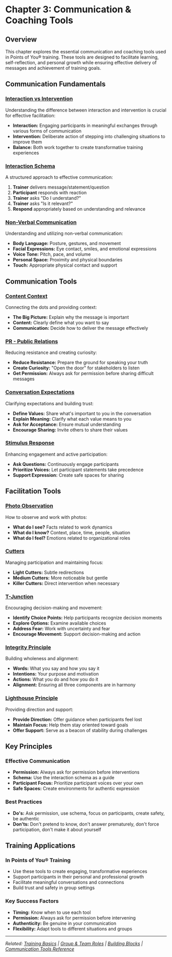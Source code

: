 # Chapter 3: Communication & Coaching Tools

## Overview

This chapter explores the essential communication and coaching tools used in Points of You® training. These tools are designed to facilitate learning, self-reflection, and personal growth while ensuring effective delivery of messages and achievement of training goals.

## Communication Fundamentals

### [Interaction vs Intervention](communication-fundamentals/interaction-vs-intervention.md)
Understanding the difference between interaction and intervention is crucial for effective facilitation:

- **Interaction:** Engaging participants in meaningful exchanges through various forms of communication
- **Intervention:** Deliberate action of stepping into challenging situations to improve them
- **Balance:** Both work together to create transformative training experiences

### [Interaction Schema](communication-fundamentals/interaction-schema.md)
A structured approach to effective communication:

1. **Trainer** delivers message/statement/question
2. **Participant** responds with reaction
3. **Trainer** asks "Do I understand?"
4. **Trainer** asks "Is it relevant?"
5. **Respond** appropriately based on understanding and relevance

### [Non-Verbal Communication](communication-fundamentals/non-verbal-communication.md)
Understanding and utilizing non-verbal communication:

- **Body Language:** Posture, gestures, and movement
- **Facial Expressions:** Eye contact, smiles, and emotional expressions
- **Voice Tone:** Pitch, pace, and volume
- **Personal Space:** Proximity and physical boundaries
- **Touch:** Appropriate physical contact and support

## Communication Tools

### [Content Context](communication-tools/content-context.md)
Connecting the dots and providing context:

- **The Big Picture:** Explain why the message is important
- **Content:** Clearly define what you want to say
- **Communication:** Decide how to deliver the message effectively

### [PR - Public Relations](communication-tools/pr-public-relations.md)
Reducing resistance and creating curiosity:

- **Reduce Resistance:** Prepare the ground for speaking your truth
- **Create Curiosity:** "Open the door" for stakeholders to listen
- **Get Permission:** Always ask for permission before sharing difficult messages

### [Conversation Expectations](communication-tools/conversation-expectations.md)
Clarifying expectations and building trust:

- **Define Values:** Share what's important to you in the conversation
- **Explain Meaning:** Clarify what each value means to you
- **Ask for Acceptance:** Ensure mutual understanding
- **Encourage Sharing:** Invite others to share their values

### [Stimulus Response](communication-tools/stimulus-response.md)
Enhancing engagement and active participation:

- **Ask Questions:** Continuously engage participants
- **Prioritize Voices:** Let participant statements take precedence
- **Support Expression:** Create safe spaces for sharing

## Facilitation Tools

### [Photo Observation](facilitation-tools/photo-observation.md)
How to observe and work with photos:

- **What do I see?** Facts related to work dynamics
- **What do I know?** Context, place, time, people, situation
- **What do I feel?** Emotions related to organizational roles

### [Cutters](facilitation-tools/cutters.md)
Managing participation and maintaining focus:

- **Light Cutters:** Subtle redirections
- **Medium Cutters:** More noticeable but gentle
- **Killer Cutters:** Direct intervention when necessary

### [T-Junction](facilitation-tools/t-junction.md)
Encouraging decision-making and movement:

- **Identify Choice Points:** Help participants recognize decision moments
- **Explore Options:** Examine available choices
- **Address Fear:** Work with uncertainty and fear
- **Encourage Movement:** Support decision-making and action

### [Integrity Principle](facilitation-tools/integrity-principle.md)
Building wholeness and alignment:

- **Words:** What you say and how you say it
- **Intentions:** Your purpose and motivation
- **Actions:** What you do and how you do it
- **Alignment:** Ensuring all three components are in harmony

### [Lighthouse Principle](facilitation-tools/lighthouse-principle.md)
Providing direction and support:

- **Provide Direction:** Offer guidance when participants feel lost
- **Maintain Focus:** Help them stay oriented toward goals
- **Offer Support:** Serve as a beacon of stability during challenges

## Key Principles

### Effective Communication
- **Permission:** Always ask for permission before interventions
- **Schema:** Use the interaction schema as a guide
- **Participant Focus:** Prioritize participant voices over your own
- **Safe Spaces:** Create environments for authentic expression

### Best Practices
- **Do's:** Ask permission, use schema, focus on participants, create safety, be authentic
- **Don'ts:** Don't pretend to know, don't answer prematurely, don't force participation, don't make it about yourself

## Training Applications

### In Points of You® Training
- Use these tools to create engaging, transformative experiences
- Support participants in their personal and professional growth
- Facilitate meaningful conversations and connections
- Build trust and safety in group settings

### Key Success Factors
- **Timing:** Know when to use each tool
- **Permission:** Always ask for permission before intervening
- **Authenticity:** Be genuine in your communication
- **Flexibility:** Adapt tools to different situations and groups

---

*Related: [Training Basics](chapter-01-training-basics.md) | [Group & Team Roles](chapter-02-group-team-roles.md) | [Building Blocks](chapter-05-building-blocks.md) | [Communication Tools Reference](../tools/communication-tools-reference.md)*

